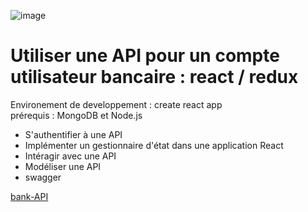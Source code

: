 ![image](https://github.com/senga200/argentBank/assets/112818502/976857b4-6967-4049-9ec2-ed320bdc1285)


# Utiliser une API pour un compte utilisateur bancaire : react / redux  
Environement de developpement : create react app  
prérequis : MongoDB et Node.js


- S'authentifier à une API
- Implémenter un gestionnaire d'état dans une application React
- Intéragir avec une API
- Modéliser une API
- swagger 


[bank-API](https://github.com/OpenClassrooms-Student-Center/Project-10-Bank-API.git)



  
